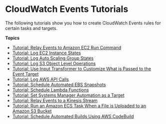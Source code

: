 # CloudWatch Events Tutorials<a name="CloudWatch-Events-Tutorials"></a>

The following tutorials show you how to create CloudWatch Events rules for certain tasks and targets\.

**Topics**
+ [Tutorial: Relay Events to Amazon EC2 Run Command](EC2_Run_Command.md)
+ [Tutorial: Log EC2 Instance States](LogEC2InstanceState.md)
+ [Tutorial: Log Auto Scaling Group States](LogASGroupState.md)
+ [Tutorial: Log S3 Object Level Operations](log-s3-data-events.md)
+ [Tutorial: Use Input Transformer to Customize What is Passed to the Event Target](CloudWatch-Events-Input-Transformer-Tutorial.md)
+ [Tutorial: Log AWS API Calls](LogAPICall.md)
+ [Tutorial: Schedule Automated EBS Snapshots](TakeScheduledSnapshot.md)
+ [Tutorial: Schedule Lambda Functions](RunLambdaSchedule.md)
+ [Tutorial: Set Systems Manager Automation as a Target](SSM_Automation_as_Target.md)
+ [Tutorial: Relay Events to a Kinesis Stream](RelayEventsKinesisStream.md)
+ [Tutorial: Run an Amazon ECS Task When a File is Uploaded to an Amazon S3 Bucket](CloudWatch-Events-tutorial-ECS.md)
+ [Tutorial: Schedule Automated Builds Using AWS CodeBuild](CloudWatch-Events-tutorial-codebuild.md)